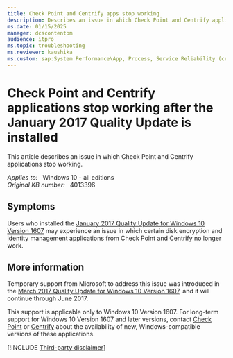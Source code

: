```yaml
---
title: Check Point and Centrify apps stop working
description: Describes an issue in which Check Point and Centrify applications stop working in Windows 10 Version 1607 after the January 2017 Quality Update is installed. A temporary fix is scheduled for a March 2017 update.
ms.date: 01/15/2025
manager: dcscontentpm
audience: itpro
ms.topic: troubleshooting
ms.reviewer: kaushika
ms.custom: sap:System Performance\App, Process, Service Reliability (crash, errors), csstroubleshoot
---
```

# Check Point and Centrify applications stop working after the January 2017 Quality Update is installed

This article describes an issue in which Check Point and Centrify applications stop working.

_Applies to:_ &nbsp; Windows 10 - all editions  
_Original KB number:_ &nbsp; 4013396

## Symptoms

Users who installed the [January 2017 Quality Update for Windows 10 Version 1607](https://support.microsoft.com/help/4009938/windows-10-update-kb3213986) may experience an issue in which certain disk encryption and identity management applications from Check Point and Centrify no longer work.

## More information

Temporary support from Microsoft to address this issue was introduced in the [March 2017 Quality Update for Windows 10 Version 1607](https://support.microsoft.com/help/4016635), and it will continue through June 2017.

This support is applicable only to Windows 10 Version 1607. For long-term support for Windows 10 Version 1607 and later versions, contact [Check Point](https://www.checkpoint.com/) or [Centrify](https://www.centrify.com/) about the availability of new, Windows-compatible versions of these applications.

[!INCLUDE [Third-party disclaimer](../../includes/third-party-disclaimer.md)]
